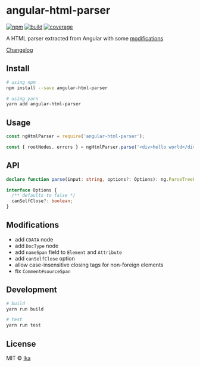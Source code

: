 # angular-html-parser

[![npm](https://img.shields.io/npm/v/angular-html-parser.svg)](https://www.npmjs.com/package/angular-html-parser)
[![build](https://img.shields.io/travis/ikatyang/angular-html-parser/master.svg)](https://travis-ci.com/ikatyang/angular-html-parser/builds)
[![coverage](https://img.shields.io/codecov/c/github/ikatyang/angular-html-parser/master.svg)](https://codecov.io/gh/ikatyang/angular-html-parser)

A HTML parser extracted from Angular with some [modifications](#modifications)

[Changelog](https://github.com/ikatyang/angular-html-parser/blob/master/packages/angular-html-parser/CHANGELOG.md)

## Install

```sh
# using npm
npm install --save angular-html-parser

# using yarn
yarn add angular-html-parser
```

## Usage

```js
const ngHtmlParser = require('angular-html-parser');

const { rootNodes, errors } = ngHtmlParser.parse('<div>hello world</div>');
```

## API

```ts
declare function parse(input: string, options?: Options): ng.ParseTreeResult;

interface Options {
  /** defaults to false */
  canSelfClose?: boolean;
}
```

## Modifications

- add `CDATA` node
- add `DocType` node
- add `nameSpan` field to `Element` and `Attribute`
- add `canSelfClose` option
- allow case-insensitive closing tags for non-foreign elements
- fix `Comment#sourceSpan`

## Development

```sh
# build
yarn run build

# test
yarn run test
```

## License

MIT © [Ika](https://github.com/ikatyang)
